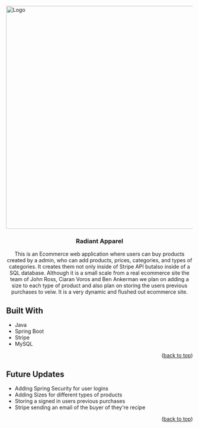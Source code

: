 <br />
<div>
  <a  href="https://github.com/HJohnRoss/Radiant-Apparel">
    <img src="src/main/resources/static/img/thirdlogodark.png" alt="Logo" width="600">
  </a>

<h3 align="center">Radiant Apparel</h3>

  <p align="center">
    This is an Ecommerce web application where users can buy products created by a admin, who can add products, prices, categories, and types of categories. It creates them not only inside of Stripe API  butalso inside of a SQL database. Although it is a small scale from a real ecommerce site the team of John Ross, Ciaran Voros and Ben Ankerman we plan on adding a size to each type of product and also plan on storing the users previous purchases to veiw. It is a very dynamic and flushed out ecommerce site.
  </p>
</div>

<!-- ABOUT THE PROJECT -->
## Built With

* Java
* Spring Boot
* Stripe
* MySQL

<p align="right">(<a href="#top">back to top</a>)</p>

## Future Updates

* Adding Spring Security for user logins
* Adding Sizes for different types of products
* Storing a signed in users previous purchases
* Stripe sending an email of the buyer of they're recipe

<p align="right">(<a href="#top">back to top</a>)</p>
